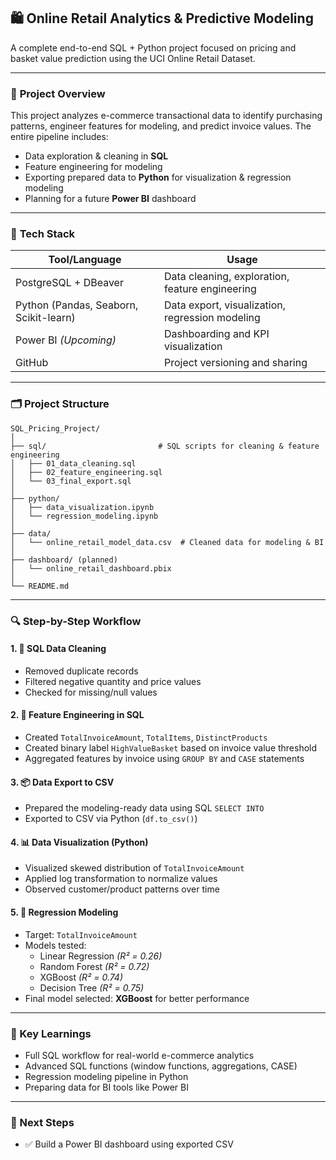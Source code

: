 ## 🛍️ Online Retail Analytics & Predictive Modeling

A complete end-to-end SQL + Python project focused on pricing and basket value prediction using the UCI Online Retail Dataset.

---

### 📌 **Project Overview**

This project analyzes e-commerce transactional data to identify purchasing patterns, engineer features for modeling, and predict invoice values. The entire pipeline includes:

- Data exploration & cleaning in **SQL**
- Feature engineering for modeling
- Exporting prepared data to **Python** for visualization & regression modeling
- Planning for a future **Power BI** dashboard

---

### 🧰 **Tech Stack**

| Tool/Language     | Usage                            |
|-------------------|----------------------------------|
| PostgreSQL + DBeaver | Data cleaning, exploration, feature engineering |
| Python (Pandas, Seaborn, Scikit-learn) | Data export, visualization, regression modeling |
| Power BI *(Upcoming)*  | Dashboarding and KPI visualization |
| GitHub            | Project versioning and sharing  |

---

### 🗂️ **Project Structure**

```
SQL_Pricing_Project/
│
├── sql/                         # SQL scripts for cleaning & feature engineering
│   ├── 01_data_cleaning.sql
│   ├── 02_feature_engineering.sql
│   └── 03_final_export.sql
│
├── python/
│   ├── data_visualization.ipynb
│   └── regression_modeling.ipynb
│
├── data/
│   └── online_retail_model_data.csv  # Cleaned data for modeling & BI
│
├── dashboard/ (planned)
│   └── online_retail_dashboard.pbix
│
└── README.md
```

---

### 🔍 **Step-by-Step Workflow**

#### 1. 🧹 SQL Data Cleaning

- Removed duplicate records
- Filtered negative quantity and price values
- Checked for missing/null values

#### 2. 🧠 Feature Engineering in SQL

- Created `TotalInvoiceAmount`, `TotalItems`, `DistinctProducts`
- Created binary label `HighValueBasket` based on invoice value threshold
- Aggregated features by invoice using `GROUP BY` and `CASE` statements

#### 3. 📦 Data Export to CSV

- Prepared the modeling-ready data using SQL `SELECT INTO`
- Exported to CSV via Python (`df.to_csv()`)

#### 4. 📊 Data Visualization (Python)

- Visualized skewed distribution of `TotalInvoiceAmount`
- Applied log transformation to normalize values
- Observed customer/product patterns over time

#### 5. 🤖 Regression Modeling

- Target: `TotalInvoiceAmount`
- Models tested:
  - Linear Regression *(R² = 0.26)*
  - Random Forest *(R² = 0.72)*
  - XGBoost *(R² = 0.74)*
  - Decision Tree *(R² = 0.75)*
- Final model selected: **XGBoost** for better performance

---

### 🧠 Key Learnings

- Full SQL workflow for real-world e-commerce analytics
- Advanced SQL functions (window functions, aggregations, CASE)
- Regression modeling pipeline in Python
- Preparing data for BI tools like Power BI

---

### 🔮 Next Steps

- ✅ Build a Power BI dashboard using exported CSV
